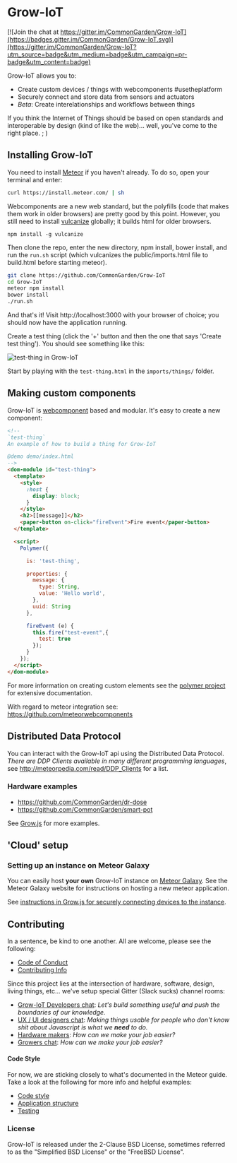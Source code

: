 # Grow-IoT

[![Join the chat at https://gitter.im/CommonGarden/Grow-IoT](https://badges.gitter.im/CommonGarden/Grow-IoT.svg)](https://gitter.im/CommonGarden/Grow-IoT?utm_source=badge&utm_medium=badge&utm_campaign=pr-badge&utm_content=badge)

Grow-IoT allows you to:
* Create custom devices / things with webcomponents #usetheplatform
* Securely connect and store data from sensors and actuators
* *Beta*: Create interelationships and workflows between things

If you think the Internet of Things should be based on open standards and interoperable by design (kind of like the web)... well, you've come to the right place. ; )

## Installing Grow-IoT

You need to install [Meteor](https://www.meteor.com/) if you haven't already. To do so, open your terminal and enter:
```bash
curl https://install.meteor.com/ | sh
```

Webcomponents are a new web standard, but the polyfills (code that makes them work in older browsers) are pretty good by this point. However, you still need to install [vulcanize](https://github.com/Polymer/vulcanize) globally; it builds html for older browsers.

`npm install -g vulcanize`

Then clone the repo, enter the new directory, npm install, bower install, and run the `run.sh` script (which vulcanizes the public/imports.html file to build.html before starting meteor).

```bash
git clone https://github.com/CommonGarden/Grow-IoT
cd Grow-IoT
meteor npm install
bower install
./run.sh
```

And that's it! Visit http://localhost:3000 with your browser of choice; you should now have the application running.

Create a test thing (click the '+' button and then the one that says 'Create test thing'). You should see something like this:

![test-thing in Grow-IoT](https://cloud.githubusercontent.com/assets/521978/20084015/98061fc8-a514-11e6-8778-3de85abd98d5.png)

Start by playing with the `test-thing.html` in the `imports/things/` folder.

## Making custom components

Grow-IoT is [webcomponent](http://webcomponents.org/) based and modular. It's easy to create a new component:

```html
<!--
`test-thing`
An example of how to build a thing for Grow-IoT

@demo demo/index.html 
-->
<dom-module id="test-thing">
  <template>
    <style>
      :host {
        display: block;
      }
    </style>
    <h2>[[message]]</h2>
    <paper-button on-click="fireEvent">Fire event</paper-button>
  </template>

  <script>
    Polymer({

      is: 'test-thing',

      properties: {
        message: {
          type: String,
          value: 'Hello world',
        },
        uuid: String
      },

      fireEvent (e) {
        this.fire("test-event",{
          test: true
        });
      }
    });
  </script>
</dom-module>

```

For more information on creating custom elements see the [polymer project](https://www.polymer-project.org/1.0/) for extensive documentation.

With regard to meteor integration see: https://github.com/meteorwebcomponents

## Distributed Data Protocol

You can interact with the Grow-IoT api using the Distributed Data Protocol. *There are DDP Clients available in many different programming languages*, see http://meteorpedia.com/read/DDP_Clients for a list.

### Hardware examples
* https://github.com/CommonGarden/dr-dose
* https://github.com/CommonGarden/smart-pot

See [Grow.js](https://github.com/CommonGarden/Grow.js) for more examples.

## 'Cloud' setup
### Setting up an instance on Meteor Galaxy

You can easily host **your own** Grow-IoT instance on [Meteor Galaxy](https://galaxy.meteor.com/). See the Meteor Galaxy website for instructions on hosting a new meteor application.

See [instructions in Grow.js for securely connecting devices to the instance](https://github.com/CommonGarden/grow.js).

## Contributing
In a sentence, be kind to one another. All are welcome, please see the following:

* [Code of Conduct](https://github.com/CommonGarden/Organization/blob/master/code-of-conduct.md)
* [Contributing Info](https://github.com/CommonGarden/Organization/blob/master/contributing.md)

Since this project lies at the intersection of hardware, software, design, living things, etc... we've setup special Gitter (Slack sucks) channel rooms:

* [Grow-IoT Developers chat](https://gitter.im/CommonGarden/Grow-IoT): *Let's build something useful and push the boundaries of our knowledge.*
* [UX / UI designers chat](https://gitter.im/CommonGarden/UX):  *Making things usable for people who don't know shit about Javascript is what we **need** to do.*
* [Hardware makers](https://gitter.im/CommonGarden/Makers): *How can we make your job easier?*
* [Growers chat](https://gitter.im/CommonGarden/Growers): *How can we make your job easier?*

#### Code Style
For now, we are sticking closely to what's documented in the Meteor guide. Take a look at the following for more info and helpful examples:

* [Code style](https://guide.meteor.com/code-style.html)
* [Application structure](https://guide.meteor.com/structure.html)
* [Testing](https://guide.meteor.com/testing.html)

### License
Grow-IoT is released under the 2-Clause BSD License, sometimes referred to as the "Simplified BSD License" or the "FreeBSD License". 
